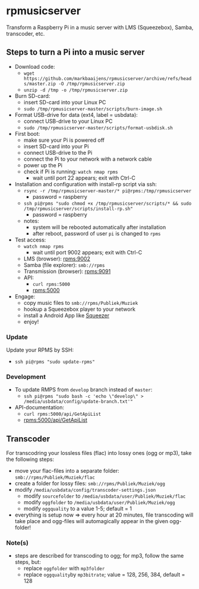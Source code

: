 # rpmusicserver
Transform a Raspberry Pi in a music server with LMS (Squeezebox), Samba, transcoder, etc.

## Steps to turn a Pi into a music server
* Download code:
  * `wget https://github.com/markbaaijens/rpmusicserver/archive/refs/heads/master.zip -O /tmp/rpmusicserver.zip`
  * `unzip -d /tmp -o /tmp/rpmusicserver.zip`
* Burn SD-card:
  * insert SD-card into your Linux PC
  * `sudo /tmp/rpmusicserver-master/scripts/burn-image.sh`
* Format USB-drive for data (ext4, label = usbdata):
  * connect USB-drive to your Linux PC
  * `sudo /tmp/rpmusicserver-master/scripts/format-usbdisk.sh`
* First boot:
  * make sure your Pi is powered off
  * insert SD-card into your Pi
  * connect USB-drive to the Pi
  * connect the Pi to your network with a network cable 
  * power up the Pi
  * check if Pi is running: `watch nmap rpms`
    * wait until port 22 appears; exit with Ctrl-C
* Installation and configuration with install-rp script via ssh:
  * `rsync -r /tmp/rpmusicserver-master/* pi@rpms:/tmp/rpmusicserver`
	  * password = raspberry  
  * `ssh pi@rpms "sudo chmod +x /tmp/rpmusicserver/scripts/* && sudo /tmp/rpmusicserver/scripts/install-rp.sh"`
	  * password = raspberry
  * notes:
    * system will be rebooted automatically after installation
    * after reboot, password of user `pi` is changed to `rpms`
* Test access:
  * `watch nmap rpms`
    * wait until port 9002 appears; exit with Ctrl-C
  * LMS (browser): [rpms:9002](http://rpms:9002)
  * Samba (file explorer): `smb://rpms`
  * Transmission (browser): [rpms:9091](http://rpms:9091)
  * API: 
    * `curl rpms:5000`
    * [rpms:5000](http://rpms:5000)
* Engage:
  * copy music files to `smb://rpms/Publiek/Muziek`
  * hookup a Squeezebox player to your network
  * install a Android App like [Squeezer](https://play.google.com/store/apps/details?id=uk.org.ngo.squeezer)
  * enjoy!

### Update
Update your RPMS by SSH: 
* `ssh pi@rpms "sudo update-rpms"`

### Development
* To update RMPS from `develop` branch instead of `master`: 
  * `ssh pi@rpms "sudo bash -c 'echo \"develop\" > /media/usbdata/config/update-branch.txt'"`
* API-documentation: 
  * `curl rpms:5000/api/GetApiList`
  * [rpms:5000/api/GetApiList](http://rpms:5000/api/GetApiList)

## Transcoder
For transcodring your lossless files (flac) into lossy ones (ogg or mp3), take the following steps:
* move your flac-files into a separate folder: `smb://rpms/Publiek/Muziek/flac`
* create a folder for lossy files: `smb://rpms/Publiek/Muziek/ogg`
* modify `/media/usbdata/config/transcoder-settings.json`
  * modify `sourcefolder` to `/media/usbdata/user/Publiek/Muziek/flac`
  * modify `oggfolder` to `/media/usbdata/user/Publiek/Muziek/ogg`
  * modify `oggquality` to a value 1-5; default = 1
* everything is setup now => every hour at 20 minutes, file transcoding will take place and ogg-files will automagically appear in the given ogg-folder!

### Note(s)
* steps are described for transcoding to ogg; for mp3, follow the same steps, but:
  * replace `oggfolder` with `mp3folder` 
  * replace `oggquality`by `mp3bitrate`; value = 128, 256, 384, default = 128
